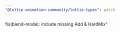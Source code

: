```yaml
---
"@lottie-animation-community/lottie-types": patch
---
```


fix(blend-mode): include missing Add & HardMix"
